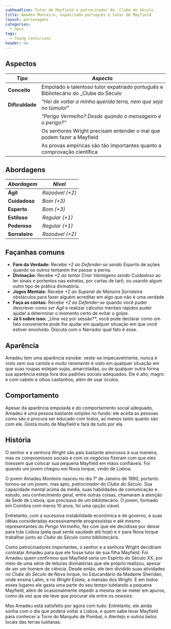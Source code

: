 ```yaml
---
subheadline: Tutor de Mayfield e patrocinador do _Clube do Século_
title: Amadeu Monteiro, expatriado português e tutor de Mayfield
layout: personagens
categories:
  - npcs 
tags:
  - Young Centurions
header: no
---
```


## Aspectos

| ***Tipo***       | ***Aspecto***                                                                       |
|------------------|-------------------------------------------------------------------------------------|
| __Conceito__     | Empolado e talentoso tutor expatriado português e Bibliotecário do _Clube do Século |
| __Dificuldade__  | _"Hei de voltar a minha querida terra, nem que seja no túmulo!"_                    |
|                  | _"Perigo Vermelho? Desde quando o mensageiro é o perigo?"_                          |
|                  | Os senhores Wright precisam entender o mal que podem fazer a Mayfield               |
|                  | As provas empíricas são tão importantes quanto a comprovação científica             |

## Abordagens

| ***Abordagem*** | ***Nível***     |
|-----------------|-----------------|
| __Ágil__        | _Razoável (+2)_ |
| __Cuidadoso__   | _Bom (+3)_      |
| __Esperto__     | _Bom (+3)_      |
| __Estiloso__    | _Regular (+1)_  |
| __Poderoso__    | _Regular (+1)_  |
| __Sorrateiro__  | _Razoável (+2)_ |

## Façanhas comuns 

+ **Faro da Verdade:** Recebe _+2 ao Defender-se sendo Esperto_ de ações quando os outros tentarem lhe passar a perna.
+ **Divinação:** Recebe _+2 ao tentar Criar Vantagens sendo Cuidadoso_ ao ler sinais e portentos nas estrelas, por cartas de tarô, ou usando algum outro tipo de prática divinatória.
+ **Jogos Mentais:** Recebe _+2 ao Superar de Maneira Sorrateira_ obstáculos para fazer alguém acreditar em algo que não é uma verdade
+ **Faça as contas:** Recebe _+2 ao Defender-se_ quando você puder descrever _como ser Ágil_ e realizar cálculos mentais rápidos puder ajudar a determinar o momento certo de evitar o golpe.
+ **Já li sobre isso:** _Uma vez por sessão**, você pode declarar como um fato conveniente pode lhe ajudar em qualquer situação em que você estiver envolvido. Discuta com o Narrador qual fato é esse.

## Aparência

Amadeu tem uma aparência esnobe: veste-se impecavelmente, nunca é visto sem sua cartola e _muito raramente_ é visto em qualquer situação em que suas roupas estejam sujas, amarrotadas, ou de qualquer outra forma sua aparência esteja fora dos padrões sociais adequados. Ele é alto, magro e com cabelo e olhos castanhos, além de usar óculos.

## Comportamento

Apesar da aparência empolada e do comportamento social adequado, Amadeu é uma pessoa bastante simples no fundo: ele aceita as pessoas como são e procura ser educado com todos, ao menos tanto quanto são com ele. Gosta muito de Mayfield e fará de tudo por ela.

## História

O senhor e a senhora Wright são pais bastante amorosos à sua maneira, mas os compromissos sociais e com os negócios fizeram com que eles tivessem que colocar sua pequena Mayfield em mãos confiáveis. Foi quando um jovem chegou em Nova Iorque, vindo de Lisboa.

O jovem Amadeu Monteiro nasceu no dia 1° de Janeiro de 1890, portanto tornou-se um jovem, mas apto, _patrocinador_ do _Clube do Século_. Sua capacidade mental acima da média, suas habilidades de comunicação e estudo, seu conhecimento geral, entre outras coisas, chamaram à atenção da Sede de Lisboa, que precisava de um bibliotecário. O jovem, formado em Coimbra com meros 10 anos, foi uma opção viável.

Entretanto, com a sucessiva instabilidade econômica e de governo, e suas idéias consideradas excessivamente progressistas e até mesmo representantes do _Perigo Vermelho_, fez com que ele decidisse por deixar para trás Lisboa (pela qual sente saudade até hoje) e ir para Nova Iorque trabalhar junto ao _Clube do Século_ como bibliotecário.

Como patrocinadores importantes, o senhor e a senhora Wright decidiram contratar Amadeu para que ele fosse tutor de  sua filha Mayfield. Foi Amadeu quem confirmou que Mayfield seria um Espírito do Século XX, por meio de uma série de leituras divinatórias que ele próprio realizou, apesar de ser um homem de ciência. Desde então, ele tem dividido suas atividades no _Clube do Século_ de Nova Iorque, no Educandário da Madame Sheridan, onde ensina Latim, e no _Wright Estate_, a mansão dos Wright. E em todos esses lugares ele gasta uma parte do seu tempo tutelando a pequena Mayfield, além de ocasionalmente impedir a mesma de se meter em apuros, como da vez que ele teve que procurar ela entre os _newsies_.

Mas Amadeu está satisfeito por agora com tudo. Entretanto, ele ainda sonha com o dia que poderá voltar a Lisboa, e quem sabe levar Mayfield para conhecer a Torre do Marquês de Pombal, o Alentejo e outros belos locais das terras lusitanas.
